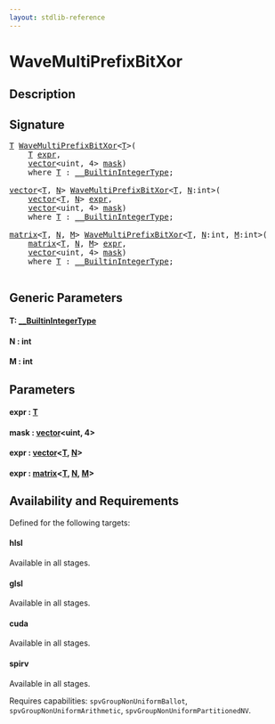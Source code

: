 ```yaml
---
layout: stdlib-reference
---
```


# WaveMultiPrefixBitXor

## Description





## Signature 

<pre>
<a href="wavemultiprefixbitxor-049fi#typeparam-T" class="code_type">T</a> <a href="wavemultiprefixbitxor-049fi">WaveMultiPrefixBitXor</a>&lt;<a href="wavemultiprefixbitxor-049fi#typeparam-T" class="code_type">T</a>&gt;(
    <a href="wavemultiprefixbitxor-049fi#typeparam-T" class="code_type">T</a> <a href="wavemultiprefixbitxor-049fi#decl-expr" class="code_param">expr</a>,
    <a href="../types/vector/index" class="code_type">vector</a>&lt;<span class="code_keyword">uint</span>, 4&gt; <a href="wavemultiprefixbitxor-049fi#decl-mask" class="code_param">mask</a>)
    <span class='code_keyword'>where</span> <a href="wavemultiprefixbitxor-049fi#typeparam-T" class="code_type">T</a> : <a href="../interfaces/0_builtinintegertype-029g/index" class="code_type">__BuiltinIntegerType</a>;

<a href="../types/vector/index" class="code_type">vector</a>&lt;<a href="wavemultiprefixbitxor-049fi#typeparam-T" class="code_type">T</a>, <a href="wavemultiprefixbitxor-049fi#decl-N" class="code_var">N</a>&gt; <a href="wavemultiprefixbitxor-049fi">WaveMultiPrefixBitXor</a>&lt;<a href="wavemultiprefixbitxor-049fi#typeparam-T" class="code_type">T</a>, <a href="wavemultiprefixbitxor-049fi#decl-N" class="code_var">N</a>:<span class="code_keyword">int</span>&gt;(
    <a href="../types/vector/index" class="code_type">vector</a>&lt;<a href="wavemultiprefixbitxor-049fi#typeparam-T" class="code_type">T</a>, <a href="wavemultiprefixbitxor-049fi#decl-N" class="code_var">N</a>&gt; <a href="wavemultiprefixbitxor-049fi#decl-expr" class="code_param">expr</a>,
    <a href="../types/vector/index" class="code_type">vector</a>&lt;<span class="code_keyword">uint</span>, 4&gt; <a href="wavemultiprefixbitxor-049fi#decl-mask" class="code_param">mask</a>)
    <span class='code_keyword'>where</span> <a href="wavemultiprefixbitxor-049fi#typeparam-T" class="code_type">T</a> : <a href="../interfaces/0_builtinintegertype-029g/index" class="code_type">__BuiltinIntegerType</a>;

<a href="../types/matrix/index" class="code_type">matrix</a>&lt;<a href="wavemultiprefixbitxor-049fi#typeparam-T" class="code_type">T</a>, <a href="wavemultiprefixbitxor-049fi#decl-N" class="code_var">N</a>, <a href="wavemultiprefixbitxor-049fi#decl-M" class="code_var">M</a>&gt; <a href="wavemultiprefixbitxor-049fi">WaveMultiPrefixBitXor</a>&lt;<a href="wavemultiprefixbitxor-049fi#typeparam-T" class="code_type">T</a>, <a href="wavemultiprefixbitxor-049fi#decl-N" class="code_var">N</a>:<span class="code_keyword">int</span>, <a href="wavemultiprefixbitxor-049fi#decl-M" class="code_var">M</a>:<span class="code_keyword">int</span>&gt;(
    <a href="../types/matrix/index" class="code_type">matrix</a>&lt;<a href="wavemultiprefixbitxor-049fi#typeparam-T" class="code_type">T</a>, <a href="wavemultiprefixbitxor-049fi#decl-N" class="code_var">N</a>, <a href="wavemultiprefixbitxor-049fi#decl-M" class="code_var">M</a>&gt; <a href="wavemultiprefixbitxor-049fi#decl-expr" class="code_param">expr</a>,
    <a href="../types/vector/index" class="code_type">vector</a>&lt;<span class="code_keyword">uint</span>, 4&gt; <a href="wavemultiprefixbitxor-049fi#decl-mask" class="code_param">mask</a>)
    <span class='code_keyword'>where</span> <a href="wavemultiprefixbitxor-049fi#typeparam-T" class="code_type">T</a> : <a href="../interfaces/0_builtinintegertype-029g/index" class="code_type">__BuiltinIntegerType</a>;

</pre>

## Generic Parameters

####  <a id="typeparam-T"></a>T: [\_\_BuiltinIntegerType](../interfaces/0_builtinintegertype-029g/index)
####  <a id="decl-N"></a>N  : int
####  <a id="decl-M"></a>M  : int

## Parameters

####  <a id="decl-expr"></a>expr  : [T](wavemultiprefixbitxor-049fi#typeparam-T)
####  <a id="decl-mask"></a>mask  : [vector](../types/vector/index)\<uint, 4\>
####  <a id="decl-expr"></a>expr  : [vector](../types/vector/index)\<[T](../types/vector/index#typeparam-T), [N](../types/vector/index#decl-N)\>
####  <a id="decl-expr"></a>expr  : [matrix](../types/matrix/index)\<[T](), [N](../types/matrix/index#decl-N), [M](../types/matrix/index#decl-M)\>

## Availability and Requirements

Defined for the following targets:

#### hlsl
Available in all stages.

#### glsl
Available in all stages.

#### cuda
Available in all stages.

#### spirv
Available in all stages.

Requires capabilities: `spvGroupNonUniformBallot`, `spvGroupNonUniformArithmetic`, `spvGroupNonUniformPartitionedNV`.


